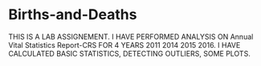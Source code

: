 # Births-and-Deaths


THIS IS A LAB ASSIGNEMENT. I HAVE PERFORMED ANALYSIS ON Annual Vital Statistics Report-CRS FOR 4 YEARS 2011 2014 2015 2016. 
I HAVE CALCULATED BASIC STATISTICS, DETECTING OUTLIERS, SOME PLOTS.

